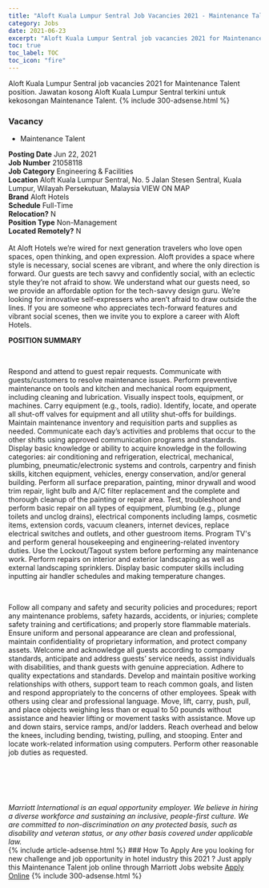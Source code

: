 ```yaml
---
title: "Aloft Kuala Lumpur Sentral Job Vacancies 2021 - Maintenance Talent" 
category: Jobs 
date: 2021-06-23 
excerpt: "Aloft Kuala Lumpur Sentral job vacancies 2021 for Maintenance Talent position. Jawatan kosong Aloft Kuala Lumpur Sentral terkini untuk kekosongan Maintenance Talent." 
toc: true 
toc_label: TOC 
toc_icon: "fire" 
--- 
```


Aloft Kuala Lumpur Sentral job vacancies 2021 for Maintenance Talent position. Jawatan kosong Aloft Kuala Lumpur Sentral terkini untuk kekosongan Maintenance Talent. 
{% include 300-adsense.html %} 
### Vacancy 
- Maintenance Talent 
<div><div><b>Posting Date</b> Jun 22, 2021<br><b>Job Number</b> 21058118<br><b>Job Category</b> Engineering &amp; Facilities<br><b>Location</b> Aloft Kuala Lumpur Sentral, No. 5 Jalan Stesen Sentral, Kuala Lumpur, Wilayah Persekutuan, Malaysia VIEW ON MAP<br><b>Brand</b> Aloft Hotels<br><b>Schedule</b> Full-Time<br><b>Relocation?</b> N<br><b>Position Type</b> Non-Management<br><b>Located Remotely?</b> N<br><br>At Aloft Hotels we&#8217;re wired for next generation travelers who love open spaces, open thinking, and open expression. Aloft provides a space where style is necessary, social scenes are vibrant, and where the only direction is forward. Our guests are tech savvy and confidently social, with an eclectic style they&#8217;re not afraid to show. We understand what our guests need, so we provide an affordable option for the tech-savvy design guru. We&#8217;re looking for innovative self-expressers who aren&#8217;t afraid to draw outside the lines. If you are someone who appreciates tech-forward features and vibrant social scenes, then we invite you to explore a career with Aloft Hotels.<br></div><div> <p><strong>POSITION SUMMARY</strong></p> <p>&#160;</p> <p>Respond and attend to guest repair requests. Communicate with guests/customers to resolve maintenance issues. Perform preventive maintenance on tools and kitchen and mechanical room equipment, including cleaning and lubrication. Visually inspect tools, equipment, or machines. Carry equipment (e.g., tools, radio). Identify, locate, and operate all shut-off valves for equipment and all utility shut-offs for buildings. Maintain maintenance inventory and requisition parts and supplies as needed. Communicate each day&#8217;s activities and problems that occur to the other shifts using approved communication programs and standards. Display basic knowledge or ability to acquire knowledge in the following categories: air conditioning and refrigeration, electrical, mechanical, plumbing, pneumatic/electronic systems and controls, carpentry and finish skills, kitchen equipment, vehicles, energy conservation, and/or general building. Perform all surface preparation, painting, minor drywall and wood trim repair, light bulb and A/C filter replacement and the complete and thorough cleanup of the painting or repair area. Test, troubleshoot and perform basic repair on all types of equipment, plumbing (e.g., plunge toilets and unclog drains), electrical components including lamps, cosmetic items, extension cords, vacuum cleaners, internet devices, replace electrical switches and outlets, and other guestroom items. Program TV's and perform general housekeeping and engineering-related inventory duties. Use the Lockout/Tagout system before performing any maintenance work. Perform repairs on interior and exterior landscaping as well as external landscaping sprinklers. Display basic computer skills including inputting air handler schedules and making temperature changes.</p> <p>&#160;</p> <p>Follow all company and safety and security policies and procedures; report any maintenance problems, safety hazards, accidents, or injuries; complete safety training and certifications; and properly store flammable materials. Ensure uniform and personal appearance are clean and professional, maintain confidentiality of proprietary information, and protect company assets. Welcome and acknowledge all guests according to company standards, anticipate and address guests&#8217; service needs, assist individuals with disabilities, and thank guests with genuine appreciation. Adhere to quality expectations and standards. Develop and maintain positive working relationships with others, support team to reach common goals, and listen and respond appropriately to the concerns of other employees. Speak with others using clear and professional language. Move, lift, carry, push, pull, and place objects weighing less than or equal to 50 pounds without assistance and heavier lifting or movement tasks with assistance. Move up and down stairs, service ramps, and/or ladders. Reach overhead and below the knees, including bending, twisting, pulling, and stooping. Enter and locate work-related information using computers. Perform other reasonable job duties as requested.</p> <p>&#160;</p> <p>&#160;</p> </div> <div> &#160;</div> <em>Marriott International is an equal opportunity employer.&#160;We believe in hiring a diverse workforce and sustaining an inclusive, people-first culture.&#160;We are committed to non-discrimination on&#160;any&#160;protected&#160;basis, such as disability and veteran status, or any other basis covered under applicable law.</em><br></div> 
{% include article-adsense.html %} 
### How To Apply 
Are you looking for new challenge and job opportunity in hotel industry this 2021 ?
Just apply this Maintenance Talent job online through Marriott Jobs website 
<a href="https://jobs.marriott.com/marriott/jobs/21058118?lang=en-us" class="btn btn--info" target="_blank" rel="nofollow noopenner">Apply Online</a> 
{% include 300-adsense.html %} 